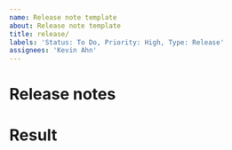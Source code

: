 ```yaml
---
name: Release note template
about: Release note template
title: release/
labels: 'Status: To Do, Priority: High, Type: Release'
assignees: 'Kevin Ahn'
---
```


# Release notes

# Result
